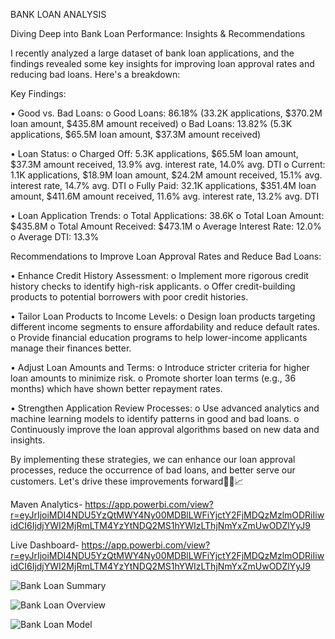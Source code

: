 BANK LOAN ANALYSIS

Diving Deep into Bank Loan Performance: Insights & Recommendations

I recently analyzed a large dataset of bank loan applications, and the findings revealed some key insights for improving loan approval rates and reducing bad loans. Here's a breakdown:

Key Findings:

•	Good vs. Bad Loans:
o	Good Loans: 86.18% (33.2K applications, $370.2M loan amount, $435.8M amount received)
o	Bad Loans: 13.82% (5.3K applications, $65.5M loan amount, $37.3M amount received)

•	Loan Status:
o	Charged Off: 5.3K applications, $65.5M loan amount, $37.3M amount received, 13.9% avg. interest rate, 14.0% avg. DTI
o	Current: 1.1K applications, $18.9M loan amount, $24.2M amount received, 15.1% avg. interest rate, 14.7% avg. DTI
o	Fully Paid: 32.1K applications, $351.4M loan amount, $411.6M amount received, 11.6% avg. interest rate, 13.2% avg. DTI

•	Loan Application Trends:
o	Total Applications: 38.6K
o	Total Loan Amount: $435.8M
o	Total Amount Received: $473.1M
o	Average Interest Rate: 12.0%
o	Average DTI: 13.3%

Recommendations to Improve Loan Approval Rates and Reduce Bad Loans:

•	Enhance Credit History Assessment:
o	Implement more rigorous credit history checks to identify high-risk applicants.
o	Offer credit-building products to potential borrowers with poor credit histories.

•	Tailor Loan Products to Income Levels:
o	Design loan products targeting different income segments to ensure affordability and reduce default rates.
o	Provide financial education programs to help lower-income applicants manage their finances better.

•	Adjust Loan Amounts and Terms:
o	Introduce stricter criteria for higher loan amounts to minimize risk.
o	Promote shorter loan terms (e.g., 36 months) which have shown better repayment rates.

•	Strengthen Application Review Processes:
o	Use advanced analytics and machine learning models to identify patterns in good and bad loans.
o	Continuously improve the loan approval algorithms based on new data and insights.

By implementing these strategies, we can enhance our loan approval processes, reduce the occurrence of bad loans, and better serve our customers. Let's drive these improvements forward💼💡📈

Maven Analytics- https://app.powerbi.com/view?r=eyJrIjoiMDI4NDU5YzQtMWY4Ny00MDBlLWFiYjctY2FjMDQzMzlmODRiIiwidCI6IjdjYWI2MjRmLTM4YzYtNDQ2MS1hYWIzLThjNmYxZmUwODZlYyJ9

Live Dashboard- https://app.powerbi.com/view?r=eyJrIjoiMDI4NDU5YzQtMWY4Ny00MDBlLWFiYjctY2FjMDQzMzlmODRiIiwidCI6IjdjYWI2MjRmLTM4YzYtNDQ2MS1hYWIzLThjNmYxZmUwODZlYyJ9

![Bank Loan Summary](https://github.com/pawansukheja/Bank-Loan-PowerBI/assets/163865690/d02d899f-978a-4211-996a-dd688faaa410)

![Bank Loan Overview](https://github.com/pawansukheja/Bank-Loan-PowerBI/assets/163865690/91107ddc-8e1b-48e0-bba8-89fc6a73158e)

![Bank Loan Model](https://github.com/pawansukheja/Bank-Loan-PowerBI/assets/163865690/79376ea3-1789-4a73-be3b-0b2383560508)

